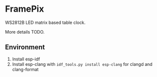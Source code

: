 # FramePix

WS2812B LED matrix based table clock.

More details TODO.

## Environment

1. Install esp-idf
2. Install esp-clang with `idf_tools.py install esp-clang` for clangd and clang-format

